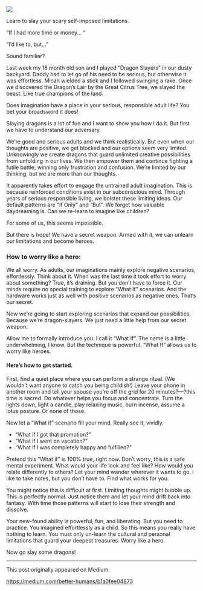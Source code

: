 <img src="/assets/mp-blog/wp-export/ice-dragon-slayers.jpg" class="img-responsive" />

Learn to slay your scary self-imposed limitations.

“If I had more time or money... “

“I’d like to, but...”

Sound familiar?

Last week my 18 month old son and I played “Dragon Slayers” in our dusty backyard. Daddy had to let go of his need to be serious, but otherwise it was effortless. Micah wielded a stick and I followed swinging a rake. Once we discovered the Dragon’s Lair by the Great Citrus Tree, we slayed the beast. Like true champions of the land.

Does imagination have a place in your serious, responsible adult life? You bet your broadsword it does!

Slaying dragons is a lot of fun and I want to show you how I do it. But first we have to understand our adversary.

We’re good and serious adults and we think realistically. But even when our thoughts are positive, we get blocked and our options seem very limited. Unknowingly we create dragons that guard unlimited creative possibilities from unfolding in our lives. We then empower them and continue fighting a futile battle, winning only frustration and confusion. We’re limited by our thinking, but we are more than our thoughts.

It apparently takes effort to engage the untrained adult imagination. This is because reinforced conditions exist in our subconscious mind. Through years of serious responsible living, we bolster these limiting ideas. Our default patterns are “If Only” and “But”. We forget how valuable daydreaming is. Can we re-learn to imagine like children?

For some of us, this seems impossible.

But there is hope! We have a secret weapon. Armed with it, we can unlearn our limitations and become heroes.

### How to worry like a hero: ###

We all worry. As adults, our imaginations mainly explore negative scenarios, effortlessly. Think about it. When was the last time it took effort to worry about something? True, it’s draining. But you don’t have to force it. Our minds require no special training to explore “What If” scenarios. And the hardware works just as well with positive scenarios as negative ones. That’s our secret.

Now we’re going to start exploring scenarios that expand our possibilities. Because we’re dragon-slayers. We just need a little help from our secret weapon.

Allow me to formally introduce you. I call it “What If”. The name is a little underwhelming, I know. But the technique is powerful. “What If” allows us to worry like heroes.

#### Here’s how to get started. ####

First, find a quiet place where you can perform a strange ritual. (We wouldn’t want anyone to catch you being childish!) Leave your phone in another room and tell your spouse you’re off the grid for 20 minutes?—?this time is sacred. Do whatever helps you focus and concentrate. Turn the lights down, light a candle, play relaxing music, burn incense, assume a lotus posture. Or none of those.

Now let a “What if” scenario fill your mind. Really see it, vividly.

- “What if I got that promotion?”
- “What if I went on vacation?”
- “What if I was completely happy and fulfilled?”

Pretend this “What if” is 100% true, right now. Don’t worry, this is a safe mental experiment. What would your life look and feel like? How would you relate differently to others? Let your mind wander wherever it wants to go. I like to take notes, but you don’t have to. Find what works for you.

You might notice this is difficult at first. Limiting thoughts might bubble up. This is perfectly normal. Just notice them and let your mind drift back into fantasy. With time those patterns will start to lose their strength and dissolve.

Your new-found ability is powerful, fun, and liberating. But you need to practice. You imagined effortlessly as a child. So this means you really have nothing to learn. You must only un-learn the cultural and personal limitations that guard your deepest treasures. Worry like a hero.

Now go slay some dragons!

------

This post originally appeared on Medium.

https://medium.com/better-humans/b1a0fee04873